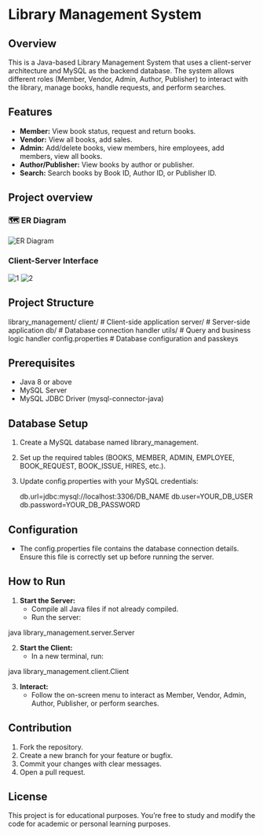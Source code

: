 # Library Management System

## Overview
This is a Java-based Library Management System that uses a client-server architecture and MySQL as the backend database. The system allows different roles (Member, Vendor, Admin, Author, Publisher) to interact with the library, manage books, handle requests, and perform searches.

## Features
- **Member:** View book status, request and return books.
- **Vendor:** View all books, add sales.
- **Admin:** Add/delete books, view members, hire employees, add members, view all books.
- **Author/Publisher:** View books by author or publisher.
- **Search:** Search books by Book ID, Author ID, or Publisher ID.

## Project overview
### 🗺️ ER Diagram

![ER Diagram](./assets/er-diagram.png)

### Client-Server Interface

![1](./assests/overview-1.png)
![2](./assests/overview-2.png)


## Project Structure
library_management/
  client/           # Client-side application
  server/           # Server-side application
  db/               # Database connection handler
  utils/            # Query and business logic handler
  config.properties # Database configuration and passkeys


## Prerequisites
- Java 8 or above
- MySQL Server
- MySQL JDBC Driver (mysql-connector-java)

## Database Setup
1. Create a MySQL database named library_management.
2. Set up the required tables (BOOKS, MEMBER, ADMIN, EMPLOYEE, BOOK_REQUEST, BOOK_ISSUE, HIRES, etc.).
3. Update config.properties with your MySQL credentials:
   
   db.url=jdbc:mysql://localhost:3306/DB_NAME
   db.user=YOUR_DB_USER
   db.password=YOUR_DB_PASSWORD


## Configuration
- The config.properties file contains the database connection details. Ensure this file is correctly set up before running the server.

## How to Run
1. **Start the Server:**
   - Compile all Java files if not already compiled.
   - Run the server:
     
java library_management.server.Server

2. **Start the Client:**
   - In a new terminal, run:
     
java library_management.client.Client

3. **Interact:**
   - Follow the on-screen menu to interact as Member, Vendor, Admin, Author, Publisher, or perform searches.

## Contribution
1. Fork the repository.
2. Create a new branch for your feature or bugfix.
3. Commit your changes with clear messages.
4. Open a pull request.

## License
This project is for educational purposes. You’re free to study and modify the code for academic or personal learning purposes.

